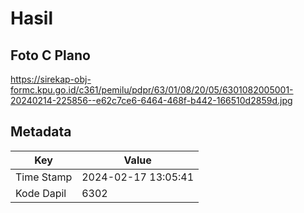 # Hasil

## Foto C Plano

https://sirekap-obj-formc.kpu.go.id/c361/pemilu/pdpr/63/01/08/20/05/6301082005001-20240214-225856--e62c7ce6-6464-468f-b442-166510d2859d.jpg


## Metadata

| Key        | Value               |
| ---------- | ------------------- |
| Time Stamp | 2024-02-17 13:05:41 |
| Kode Dapil | 6302                |



